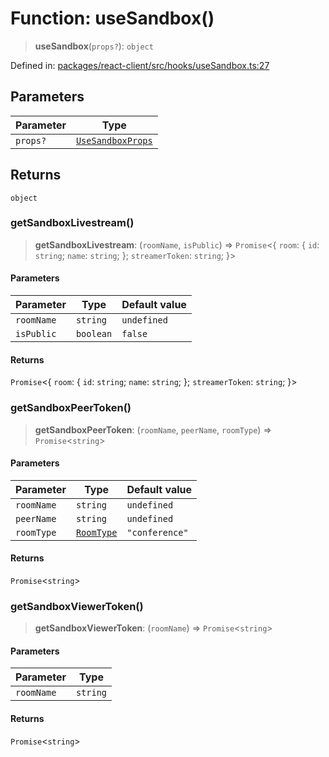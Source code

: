 # Function: useSandbox()

> **useSandbox**(`props?`): `object`

Defined in: [packages/react-client/src/hooks/useSandbox.ts:27](https://github.com/fishjam-cloud/web-client-sdk/blob/00cc23b021c6e87a4a0f647ceccc9acb897b5a38/packages/react-client/src/hooks/useSandbox.ts#L27)

## Parameters

| Parameter | Type |
| ------ | ------ |
| `props?` | [`UseSandboxProps`](../type-aliases/UseSandboxProps.md) |

## Returns

`object`

### getSandboxLivestream()

> **getSandboxLivestream**: (`roomName`, `isPublic`) => `Promise`\<\{ `room`: \{ `id`: `string`; `name`: `string`; \}; `streamerToken`: `string`; \}\>

#### Parameters

| Parameter | Type | Default value |
| ------ | ------ | ------ |
| `roomName` | `string` | `undefined` |
| `isPublic` | `boolean` | `false` |

#### Returns

`Promise`\<\{ `room`: \{ `id`: `string`; `name`: `string`; \}; `streamerToken`: `string`; \}\>

### getSandboxPeerToken()

> **getSandboxPeerToken**: (`roomName`, `peerName`, `roomType`) => `Promise`\<`string`\>

#### Parameters

| Parameter | Type | Default value |
| ------ | ------ | ------ |
| `roomName` | `string` | `undefined` |
| `peerName` | `string` | `undefined` |
| `roomType` | [`RoomType`](../type-aliases/RoomType.md) | `"conference"` |

#### Returns

`Promise`\<`string`\>

### getSandboxViewerToken()

> **getSandboxViewerToken**: (`roomName`) => `Promise`\<`string`\>

#### Parameters

| Parameter | Type |
| ------ | ------ |
| `roomName` | `string` |

#### Returns

`Promise`\<`string`\>
